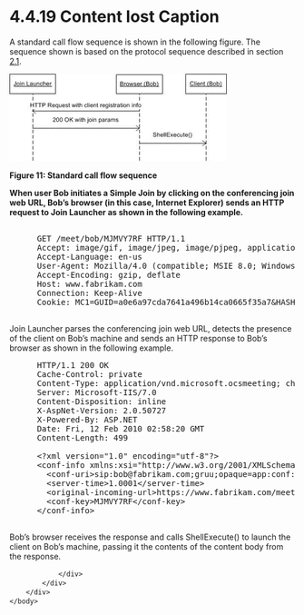 <html dir="LTR" xmlns:mshelp="http://msdn.microsoft.com/mshelp" xmlns:ddue="http://ddue.schemas.microsoft.com/authoring/2003/5" xmlns:xlink="http://www.w3.org/1999/xlink" xmlns:tool="http://www.microsoft.com/tooltip">
    <head>
        <meta http-equiv="Content-Type" content="text/html; CHARSET=utf-8"></meta>
        <meta name="save" content="history"></meta>
        <title>4.4.19 Content lost Caption</title>
        <xml>
            <mshelp:toctitle title="4.4.19 Content lost Caption"></mshelp:toctitle>
            <mshelp:rltitle title="[MS-CANARYBLOCK]: Content lost Caption"></mshelp:rltitle>
            <mshelp:keyword index="A" term="49f6dc48-1c91-4908-8fb2-2606d19b055a"></mshelp:keyword>
            <mshelp:attr name="DCSext.ContentType" value="open specification"></mshelp:attr>
            <mshelp:attr name="AssetID" value="49f6dc48-1c91-4908-8fb2-2606d19b055a"></mshelp:attr>
            <mshelp:attr name="TopicType" value="kbRef"></mshelp:attr>
            <mshelp:attr name="DCSext.Title" value="[MS-CANARYBLOCK]: Content lost Caption" />
        </xml>
    </head>
    <body>
        <div id="header">
            <h1 class="heading">4.4.19 Content lost Caption</h1>
        </div>
        <div id="mainSection">
            <div id="mainBody">
                <div id="allHistory" class="saveHistory"></div>
                <div id="sectionSection0" class="section" name="collapseableSection">
                    

<p>A standard call flow sequence is shown in the following
figure. The sequence shown is based on the protocol sequence described in
section <a href="bc26357f-e904-4d7c-8b02-5a28e4ed3104.htm">2.1</a>.</p>

<p><img id="Picture 8" src="MS-CANARYBLOCK_files/image040.png" alt="Standard call flow sequence" title="Standard call flow sequence"></p>

<p><b>Figure 11: Standard call flow sequence</b></p>

<p><b>When user Bob initiates a Simple Join by clicking on the
conferencing join web URL, Bob’s browser (in this case, Internet Explorer)
sends an HTTP request to Join Launcher as shown in the following example.</b></p>

<dl>
<dd>
<div><pre>  
 GET /meet/bob/MJMVY7RF HTTP/1.1
 Accept: image/gif, image/jpeg, image/pjpeg, application/x-ms-application, application/vnd.ms-xpsdocument, application/xaml+xml, application/x-ms-xbap, application/vnd.ms-excel, application/vnd.ms-powerpoint, application/msword, application/x-shockwave-flash, application/Vnd.Microsoft.OCSMeeting, */*
 Accept-Language: en-us
 User-Agent: Mozilla/4.0 (compatible; MSIE 8.0; Windows NT 6.0; Trident/4.0; GTB6; MS-OC 4.0; CWADS32; SLCC1; .NET CLR 2.0.50727; Tablet PC 2.0; .NET CLR 1.1.4322; InfoPath.2; .NET CLR 3.5.21022; MS-RTC LM 8; .NET CLR 3.5.30729; .NET CLR 3.0.30618)
 Accept-Encoding: gzip, deflate
 Host: www.fabrikam.com
 Connection: Keep-Alive
 Cookie: MC1=GUID=a0e6a97cda7641a496b14ca0665f35a7&amp;HASH=a0e6&amp;LV=20099&amp;V=3; WT_FPC=id=131.107.0.106-1797821888.30059372:lv=1265936990571:ss=1265936990571
  
</pre></div>
</dd></dl>

<p>Join Launcher parses the conferencing join web URL, detects
the presence of the client on Bob’s machine and sends an HTTP response to Bob’s
browser as shown in the following example.</p>

<dl>
<dd>
<div><pre> HTTP/1.1 200 OK
 Cache-Control: private
 Content-Type: application/vnd.microsoft.ocsmeeting; charset=utf-8
 Server: Microsoft-IIS/7.0
 Content-Disposition: inline
 X-AspNet-Version: 2.0.50727
 X-Powered-By: ASP.NET
 Date: Fri, 12 Feb 2010 02:58:20 GMT
 Content-Length: 499
  
 &#65279;&lt;?xml version=&quot;1.0&quot; encoding=&quot;utf-8&quot;?&gt;
 &lt;conf-info xmlns:xsi=&quot;http://www.w3.org/2001/XMLSchema-instance&quot; xmlns:xsd=&quot;http://www.w3.org/2001/XMLSchema&quot; xmlns=&quot;http://schemas.microsoft.com/rtc/2009/05/simplejoinconfdoc&quot;&gt;
   &lt;conf-uri&gt;sip:bob@fabrikam.com;gruu;opaque=app:conf:focus:id:MJMVY7RF&lt;/conf-uri&gt;
   &lt;server-time&gt;1.0001&lt;/server-time&gt;
   &lt;original-incoming-url&gt;https://www.fabrikam.com/meet/bob/MJMVY7RF&lt;/original-incoming-url&gt;
   &lt;conf-key&gt;MJMVY7RF&lt;/conf-key&gt;
 &lt;/conf-info&gt;
  
</pre></div>
</dd></dl>

<p>Bob’s browser receives the response and calls ShellExecute()
to launch the client on Bob’s machine, passing it the contents of the content
body from the response.</p>


                </div>
            </div>
        </div>
    </body>
</html>